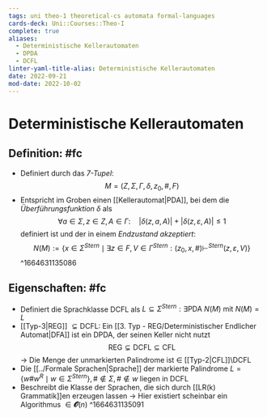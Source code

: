 ```yaml
---
tags: uni theo-1 theoretical-cs automata formal-languages
cards-deck: Uni::Courses::Theo-I
complete: true
aliases:
  - Deterministische Kellerautomaten
  - DPDA
  - DCFL
linter-yaml-title-alias: Deterministische Kellerautomaten
date: 2022-09-21
mod-date: 2022-10-02
---
```


# Deterministische Kellerautomaten

## Definition: #fc
- Definiert durch das *7-Tupel*:
$$M=(Z,\Sigma,\Gamma,\delta,z_0,\#,F)$$
- Entspricht im Groben einen [[Kellerautomat|PDA]], bei dem die *Überführungsfunktion* $\delta$ als $$\forall a\in\Sigma,z\in Z,A\in\Gamma:\quad|\delta(z,a,A)|+|\delta(z,\varepsilon,A)|\leq1$$ definiert ist und der in einem *Endzustand akzeptiert*: $$N(M):=\{x\in\Sigma^{Stern}\mid\exists z\in F,V\in\Gamma^{Stern}:(z_0,x,\#)\vdash^{Stern}(z,\varepsilon,V)\}$$
^1664631135086

## Eigenschaften: #fc
- Definiert die Sprachklasse $\text{DCFL}$ als $L\subseteq\Sigma^{Stern}:\exists\text{PDA }N(M)\text{ mit }N(M)=L$
- [[Typ-3|REG]] $\subsetneq\text{DCFL}:$ Ein [[3. Typ - REG/Deterministischer Endlicher Automat|DFA]] ist ein DPDA, der seinen Keller nicht nutzt
$$\text{REG}\subsetneq\text{DCFL}\subseteq\text{CFL}$$
	-> Die Menge der unmarkierten Palindrome ist $\in$ [[Typ-2|CFL]]$\setminus\text{DCFL}$
- Die [[../Formale Sprachen|Sprache]] der markierte Palindrome $L=\{w\#w^R\mid w\in\Sigma^{Stern}\},\#\notin\Sigma,\#\notin w$ liegen in $\text{DCFL}$
- Beschreibt die Klasse der Sprachen, die sich durch [[LR(k) Grammatik]]en erzeugen lassen
	-> Hier existiert scheinbar ein Algorithmus $\in\mathbfcal{O}(n)$
^1664631135091
